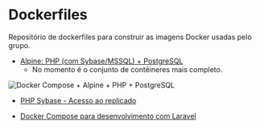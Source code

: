# Dockerfiles
Repositório de dockerfiles para construir as imagens Docker usadas pelo grupo.

- [Alpine: PHP (com Sybase/MSSQL) + PostgreSQL](https://github.com/uspdev/dockerfiles/tree/master/docker-laravel-sybase)
  - No momento é o conjunto de contêineres mais completo.

![Docker Compose + Alpine + PHP + PostgreSQL](docker-compose-fast.gif)

- [PHP Sybase - Acesso ao replicado](https://github.com/uspdev/dockerfiles/tree/master/php-sybase)

- [Docker Compose para desenvolvimento com Laravel](https://github.com/uspdev/dockerfiles/tree/master/docker-compose-laravel)

